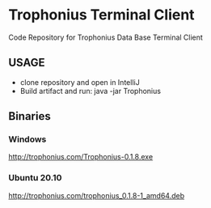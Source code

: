 # Trophonius Terminal Client
Code Repository for Trophonius Data Base Terminal Client

## USAGE
- clone repository and open in IntelliJ
- Build artifact and run: java -jar Trophonius  

## Binaries

### Windows 
http://trophonius.com/Trophonius-0.1.8.exe

### Ubuntu 20.10
http://trophonius.com/trophonius_0.1.8-1_amd64.deb
